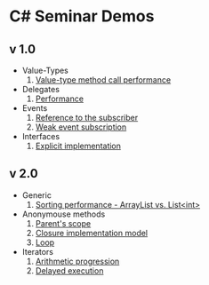 C# Seminar Demos
================

## v 1.0 ##
* Value-Types
  1. [Value-type method call performance](http://dotnetfiddle.net/bk0Zq2)
* Delegates
  1. [Performance](http://dotnetfiddle.net/FlOcgw)
* Events
  1. [Reference to the subscriber](http://dotnetfiddle.net/geOyPh)
  2. [Weak event subscription](http://dotnetfiddle.net/hIBscu)
* Interfaces
  1. [Explicit implementation](http://dotnetfiddle.net/DViv91)

## v 2.0 ##
* Generic
  1. [Sorting performance - ArrayList vs. List&lt;int&gt;](http://dotnetfiddle.net/DhyJvj)
* Anonymouse methods
  1. [Parent's scope](http://dotnetfiddle.net/tKpcI1)
  2. [Closure implementation model](http://dotnetfiddle.net/6vMeO0)
  3. [Loop](http://dotnetfiddle.net/cHrlBj)
* Iterators
  1. [Arithmetic progression](http://dotnetfiddle.net/FbUOAo)
  2. [Delayed execution](http://dotnetfiddle.net/Tr5TwA)
